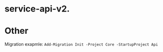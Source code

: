 # service-api-v2.

# Other

Migration exapmle:
`Add-Migration Init -Project Core -StartupProject Api`
